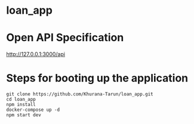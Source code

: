 # loan_app

# Open API Specification
http://127.0.0.1:3000/api

# Steps for booting up the application

```
git clone https://github.com/Khurana-Tarun/loan_app.git
cd loan_app
npm install
docker-compose up -d
npm start dev
```
